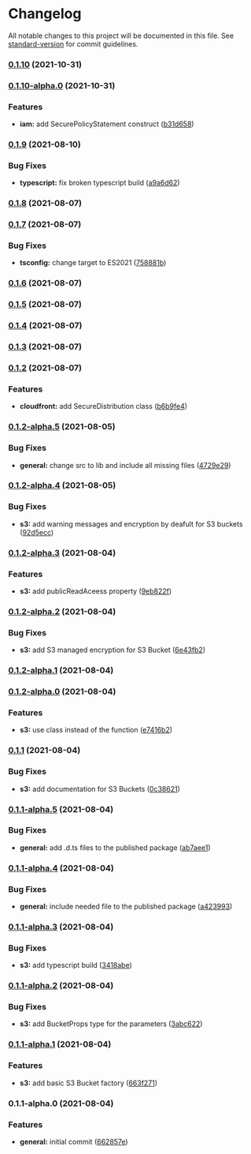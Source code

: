 # Changelog

All notable changes to this project will be documented in this file. See [standard-version](https://github.com/conventional-changelog/standard-version) for commit guidelines.

### [0.1.10](https://github.com/dudyn5ky1/secure-cdk/compare/v0.1.10-alpha.0...v0.1.10) (2021-10-31)

### [0.1.10-alpha.0](https://github.com/dudyn5ky1/secure-cdk/compare/v0.1.9...v0.1.10-alpha.0) (2021-10-31)


### Features

* **iam:** add SecurePolicyStatement construct ([b31d658](https://github.com/dudyn5ky1/secure-cdk/commit/b31d658d33662fb86c0210616a291a54c2c69d4e))

### [0.1.9](https://github.com/dudyn5ky1/secure-cdk/compare/v0.1.8...v0.1.9) (2021-08-10)


### Bug Fixes

* **typescript:** fix broken typescript build ([a9a6d62](https://github.com/dudyn5ky1/secure-cdk/commit/a9a6d6257f17f5564ec92c81c35e070a9e223c73))

### [0.1.8](https://github.com/dudyn5ky1/secure-cdk/compare/v0.1.7...v0.1.8) (2021-08-07)

### [0.1.7](https://github.com/dudyn5ky1/secure-cdk/compare/v0.1.6...v0.1.7) (2021-08-07)


### Bug Fixes

* **tsconfig:** change target to ES2021 ([758881b](https://github.com/dudyn5ky1/secure-cdk/commit/758881bf78b52713b2e30fa568a142ca97cb8f9b))

### [0.1.6](https://github.com/dudyn5ky1/secure-cdk/compare/v0.1.5...v0.1.6) (2021-08-07)

### [0.1.5](https://github.com/dudyn5ky1/secure-cdk/compare/v0.1.4...v0.1.5) (2021-08-07)

### [0.1.4](https://github.com/dudyn5ky1/secure-cdk/compare/v0.1.3...v0.1.4) (2021-08-07)

### [0.1.3](https://github.com/dudyn5ky1/secure-cdk/compare/v0.1.2...v0.1.3) (2021-08-07)

### [0.1.2](https://github.com/dudyn5ky1/secure-cdk/compare/v0.1.2-alpha.5...v0.1.2) (2021-08-07)


### Features

* **cloudfront:** add SecureDistribution class ([b6b9fe4](https://github.com/dudyn5ky1/secure-cdk/commit/b6b9fe457686433d1eb97f3e3064ff695052991f))

### [0.1.2-alpha.5](https://github.com/dudyn5ky1/secure-cdk/compare/v0.1.2-alpha.4...v0.1.2-alpha.5) (2021-08-05)


### Bug Fixes

* **general:** change src to lib and include all missing files ([4729e29](https://github.com/dudyn5ky1/secure-cdk/commit/4729e29ee461a9c62328cb0bd51e855fd5f6890c))

### [0.1.2-alpha.4](https://github.com/dudyn5ky1/secure-cdk/compare/v0.1.2-alpha.3...v0.1.2-alpha.4) (2021-08-05)


### Bug Fixes

* **s3:** add warning messages and encryption by deafult for S3 buckets ([92d5ecc](https://github.com/dudyn5ky1/secure-cdk/commit/92d5ecc64772a805d5ab6db4308d25d1ff092d92))

### [0.1.2-alpha.3](https://github.com/dudyn5ky1/secure-cdk/compare/v0.1.2-alpha.2...v0.1.2-alpha.3) (2021-08-04)


### Features

* **s3:** add publicReadAceess property ([9eb822f](https://github.com/dudyn5ky1/secure-cdk/commit/9eb822f30c64cebcd8cb35d4b53699db8f660dde))

### [0.1.2-alpha.2](https://github.com/dudyn5ky1/secure-cdk/compare/v0.1.2-alpha.1...v0.1.2-alpha.2) (2021-08-04)


### Bug Fixes

* **s3:** add S3 managed encryption for S3 Bucket ([6e43fb2](https://github.com/dudyn5ky1/secure-cdk/commit/6e43fb2241d4382b954da1bcd6ec02ff38b47171))

### [0.1.2-alpha.1](https://github.com/dudyn5ky1/secure-cdk/compare/v0.1.2-alpha.0...v0.1.2-alpha.1) (2021-08-04)

### [0.1.2-alpha.0](https://github.com/dudyn5ky1/secure-cdk/compare/v0.1.1...v0.1.2-alpha.0) (2021-08-04)


### Features

* **s3:** use class instead of the function ([e7416b2](https://github.com/dudyn5ky1/secure-cdk/commit/e7416b2c3619d96ac841c00d29fe5333fd4ca54e))

### [0.1.1](https://github.com/dudyn5ky1/secure-cdk/compare/v0.1.1-alpha.5...v0.1.1) (2021-08-04)


### Bug Fixes

* **s3:** add documentation for S3 Buckets ([0c38621](https://github.com/dudyn5ky1/secure-cdk/commit/0c38621e1182b225003db31c6ffc7e8d6a753789))

### [0.1.1-alpha.5](https://github.com/dudyn5ky1/secure-cdk/compare/v0.1.1-alpha.4...v0.1.1-alpha.5) (2021-08-04)


### Bug Fixes

* **general:** add .d.ts files to the published package ([ab7aee1](https://github.com/dudyn5ky1/secure-cdk/commit/ab7aee1ae4ef9cfb5b5cdad9bdc6ce090d0bff13))

### [0.1.1-alpha.4](https://github.com/dudyn5ky1/secure-cdk/compare/v0.1.1-alpha.3...v0.1.1-alpha.4) (2021-08-04)


### Bug Fixes

* **general:** include needed file to the published package ([a423993](https://github.com/dudyn5ky1/secure-cdk/commit/a4239934b040eaa0301cbccc00a240c32747ceda))

### [0.1.1-alpha.3](https://github.com/dudyn5ky1/secure-cdk/compare/v0.1.1-alpha.2...v0.1.1-alpha.3) (2021-08-04)


### Bug Fixes

* **s3:** add typescript build ([3418abe](https://github.com/dudyn5ky1/secure-cdk/commit/3418abe6f7efd7e7f6222720cdd303103beeaa34))

### [0.1.1-alpha.2](https://github.com/dudyn5ky1/secure-cdk/compare/v0.1.1-alpha.1...v0.1.1-alpha.2) (2021-08-04)


### Bug Fixes

* **s3:** add BucketProps type for the parameters ([3abc622](https://github.com/dudyn5ky1/secure-cdk/commit/3abc622e289febb51ea62024373b7299bc5f15f0))

### [0.1.1-alpha.1](https://github.com/dudyn5ky1/secure-cdk/compare/v0.1.1-alpha.0...v0.1.1-alpha.1) (2021-08-04)


### Features

* **s3:** add basic S3 Bucket factory ([663f271](https://github.com/dudyn5ky1/secure-cdk/commit/663f271ca640c265e5f214617a6fd7f111cf67a1))

### 0.1.1-alpha.0 (2021-08-04)


### Features

* **general:** initial commit ([662857e](https://github.com/dudyn5ky1/secure-cdk/commit/662857ed7e95780940f66999c91b69a8d421bed1))
